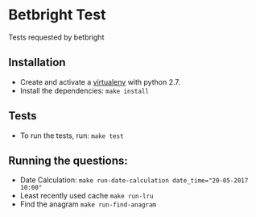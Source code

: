# Betbright Test

Tests requested by betbright


## Installation
- Create and activate a [virtualenv](https://virtualenv.pypa.io/) with python 2.7.
- Install the dependencies:
    `make install`

## Tests
- To run the tests, run:
    `make test`

## Running the questions:
- Date Calculation:
    `make run-date-calculation date_time="20-05-2017 10:00"`
- Least recently used cache
    `make run-lru`
- Find the anagram
    `make run-find-anagram`
